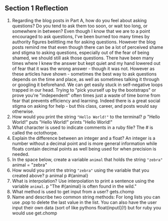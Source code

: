 ## Section 1 Reflection

1. Regarding the blog posts in Part A, how do you feel about asking questions? Do you tend to ask them too soon, or wait too long, or somewhere in between?
Even though I know that we are to a point encouraged to ask questions, I've been burned too many times by authority figures belittling me for asking questions. However the blog posts remind me that even though there can be a lot of perceived shame and stigma to asking questions, especially out of the fear of being shamed, we should still ask those questions. There have been many times where I knew the answer but kept quiet and my hand lowered out of fear that it was the wrong answer - though it was not. However as these articles have shown - sometimes the best way to ask questions depends on the time and place, as well as sometimes talking it through or googling it beforehand. We can get easily stuck in self-negative loops trapped in our head. Trying to "pick yourself up by the bootstraps" or prove you're "independent" often times just a waste of time borne from fear that prevents efficiency and learning. Indeed there is a great social stigma on asking for help - but this class, career, and posts would say otherwise.
2. How would you print the string `"Hello World!"` to the terminal?
p "Hello World!"
puts "Hello World!"
prints "Hello World!"
3. What character is used to indicate comments in a ruby file?
The # is called the octothorpe.
4. Explain the difference between an integer and a float?
An integer is a number without a decimal point and is more general information while floats contain decimal points as well being used for when precision is needed.
5. In the space below, create a variable `animal` that holds the string `"zebra"`
animal = "zebra"
6. How would you print the string `"zebra"` using the variable that you created above?
p animal
p #{animal}
7. What is interpolation? Use interpolation to print a sentence using the variable `animal`.
p "The #{animal} is often found in the wild."
8. What method is used to get input from a user?
gets.chomp
9. Name and describe two common string methods:
For long lists you can use .pop to delete the last value in the list. You can also have the user input their own data (sort of like pythons float(input())!) but for ruby you would use get.chomp
